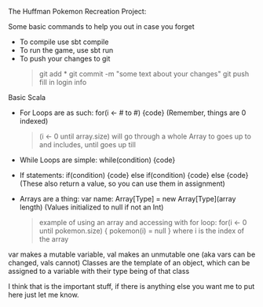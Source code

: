 The Huffman Pokemon Recreation Project:

Some basic commands to help you out in case you forget
  - To compile use sbt compile
  - To run the game, use sbt run
  - To push your changes to git
    > git add *
    > git commit -m "some text about your changes"
    > git push
    > fill in login info

Basic Scala
  - For Loops are as such: for(i <- # to #) {code} (Remember, things are 0 indexed)
    > (i <- 0 until array.size) will go through a whole Array
    > to goes up to and includes, until goes up till

  - While Loops are simple: while(condition) {code}
  - If statements: if(condition) {code} else if(condition) {code} else {code} (These also return a value, so you can use them in assignment)
  - Arrays are a thing: var name: Array[Type] = new Array[Type](array length) (Values initialized to null if not an Int)
    > example of using an array and accessing with for loop:
    for(i <- 0 until pokemon.size) {
      pokemon(i) = null
    }
    where i is the index of the array
    
var makes a mutable variable, val makes an unmutable one (aka vars can be changed, vals cannot)
Classes are the template of an object, which can be assigned to a variable with their type being of that class

I think that is the important stuff, if there is anything else you want me to put here just let me know.
